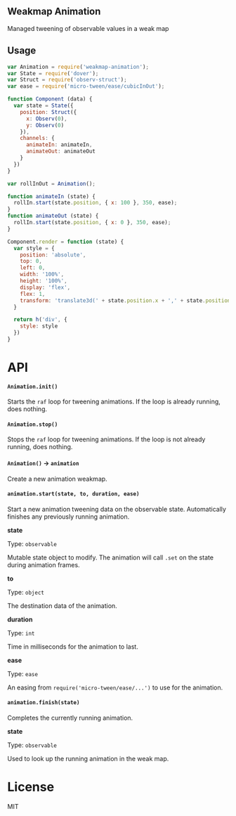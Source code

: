 ## Weakmap Animation
Managed tweening of observable values in a weak map

## Usage
```js
var Animation = require('weakmap-animation');
var State = require('dover');
var Struct = require('observ-struct');
var ease = require('micro-tween/ease/cubicInOut');

function Component (data) {
  var state = State({
    position: Struct({
      x: Observ(0),
      y: Observ(0)
    }),
    channels: {
      animateIn: animateIn,
      animateOut: animateOut
    }
  })
}

var rollInOut = Animation();

function animateIn (state) {
  rollIn.start(state.position, { x: 100 }, 350, ease);
}
function animateOut (state) {
  rollIn.start(state.position, { x: 0 }, 350, ease);
}

Component.render = function (state) {
  var style = {
    position: 'absolute',
    top: 0,
    left: 0,
    width: '100%',
    height: '100%',
    display: 'flex',
    flex: 1,
    transform: 'translate3d(' + state.position.x + ',' + state.position.y + ',0)'
  }

  return h('div', {
    style: style
  })
}
```

# API
#### `Animation.init()`
Starts the `raf` loop for tweening animations. If the loop is already running, does nothing.

#### `Animation.stop()`
Stops the `raf` loop for tweening animations. If the loop is not already running, does nothing.

#### `Animation()` -> `animation`
Create a new animation weakmap.

#### `animation.start(state, to, duration, ease)`
Start a new animation tweening data on the observable state. Automatically finishes any previously running animation.


**state**

Type: `observable`

Mutable state object to modify. The animation will call `.set` on the state during animation frames.


**to**

Type: `object`

The destination data of the animation.


**duration**

Type: `int`

Time in milliseconds for the animation to last.


**ease**

Type: `ease`

An easing from `require('micro-tween/ease/...')` to use for the animation.


#### `animation.finish(state)`
Completes the currently running animation.


**state**

Type: `observable`

Used to look up the running animation in the weak map.


# License
MIT
